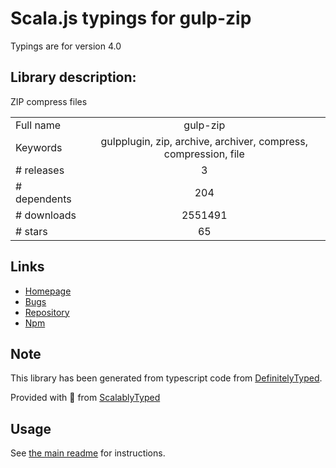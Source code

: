 
# Scala.js typings for gulp-zip

Typings are for version 4.0

## Library description:
ZIP compress files

|                    |                 |
| ------------------ | :-------------: |
| Full name          | gulp-zip |
| Keywords           | gulpplugin, zip, archive, archiver, compress, compression, file |
| # releases         | 3 |
| # dependents       | 204 |
| # downloads        | 2551491 |
| # stars            | 65 |

## Links
- [Homepage](https://github.com/sindresorhus/gulp-zip#readme)
- [Bugs](https://github.com/sindresorhus/gulp-zip/issues)
- [Repository](https://github.com/sindresorhus/gulp-zip)
- [Npm](https://www.npmjs.com/package/gulp-zip)
    


## Note
This library has been generated from typescript code from [DefinitelyTyped](https://definitelytyped.org).

Provided with :purple_heart: from [ScalablyTyped](https://github.com/oyvindberg/ScalablyTyped)

## Usage
See [the main readme](../../readme.md) for instructions.


